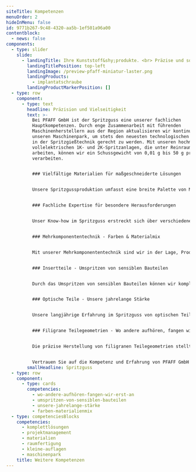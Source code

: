 ```yaml
---
siteTitle: Kompetenzen
menuOrder: 2
hideInMenu: false
id: 9771b267-9c48-4320-aa5b-1ef501a96a00
contentblock:
  - news: false
components:
  - type: slider
    slide:
      - landingTitle: Ihre Kunststoff&shy;produkte. <br> Präzise und sofort einsatzbereit.
        landingTitlePosition: top-left
        landingImage: /preview-pfaff-miniatur-laster.png
        landingProducts:
          - implantatschraube
        landingProductMarkerPosition: []
  - type: row
    component:
      - type: text
        headline: Präzision und Vielseitigkeit
        text: >-
          Bei PFAFF GmbH ist der Spritzguss eine unserer fachlichen
          Hauptkompetenzen. Durch enge Zusammenarbeit mit führenden
          Maschinenherstellern aus der Region aktualisieren wir kontinuierlich
          unseren Maschinenpark, um stets den neuesten technologischen Standards
          in der Spritzgießtechnik gerecht zu werden. Mit unseren hochmodernen
          vollelektrischen 1K- und 2K-Spritzanlagen, die unter Reinraumklasse 7
          arbeiten, können wir ein Schussgewicht von 0,01 g bis 50 g präzise
          verarbeiten.


          ### Vielfältige Materialien für maßgeschneiderte Lösungen


          Unsere Spritzgussproduktion umfasst eine breite Palette von Materialien, darunter technische Thermoplaste wie PMMA, POM, sowie Hochleistungskunststoffe wie PEEK oder PPSU. Darüber hinaus sind wir in der Lage, Produkte aus Sondermaterialien wie PUR, TPU und Silikon-Elastomer herzustellen. Diese Materialvielfalt ermöglicht es uns, maßgeschneiderte Lösungen für die individuellen Anforderungen unserer Kunden zu entwickeln.


          ### Fachliche Expertise für besondere Herausforderungen


          Unser Know-how im Spritzguss erstreckt sich über verschiedene Spezialgebiete:


          ### Mehrkomponententechnik - Farben & Materialmix


          Mit unserer Mehrkomponententechnik sind wir in der Lage, Produkte in verschiedenen Farben oder Materialkombinationen herzustellen. Diese Technologie eröffnet neue Gestaltungsmöglichkeiten und ermöglicht innovative Produktkonzepte.


          ### Insertteile - Umspritzen von sensiblen Bauteilen


          Durch das Umspritzen von sensiblen Bauteilen können wir komplexe und hochpräzise Produkte realisieren. Dies ermöglicht eine effiziente und zuverlässige Integration von Einlegeteilen in das Endprodukt.


          ### Optische Teile - Unsere jahrelange Stärke


          Unsere langjährige Erfahrung im Spritzguss von optischen Teilen garantiert eine erstklassige Qualität und makellose Oberflächen. Wir setzen auf modernste Technologien und Verfahren, um die höchsten Ansprüche unserer Kunden zu erfüllen.


          ### Filigrane Teilegeometrien - Wo andere aufhören, fangen wir erst an


          Die präzise Herstellung von filigranen Teilegeometrien stellt besondere Anforderungen an den Spritzguss. Dank unserer fortschrittlichen Technik und unseres Expertenteams können wir auch in diesem Bereich hervorragende Ergebnisse erzielen.


          Vertrauen Sie auf die Kompetenz und Erfahrung von PFAFF GmbH im Bereich Spritzguss, um maßgeschneiderte Lösungen mit Präzision und Vielseitigkeit zu erhalten.
        smallHeadline: Spritzguss
  - type: row
    component:
      - type: cards
        competencies:
          - wo-andere-aufhören-fangen-wir-erst-an
          - umspritzen-von-sensiblen-bauteilen
          - unsere-jahrelange-stärke
          - farben-materialienmix
  - type: competenciesBlocks
    competencies:
      - komplettlösungen
      - projektmanagement
      - materialien
      - raumfertigung
      - kleine-auflagen
      - maschinenpark
    title: Weitere Kompetenzen
---
```

